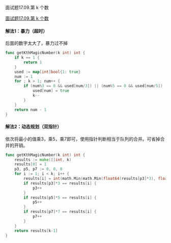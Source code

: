 面试题17.09.第 k 个数

[面试题17.09.第 k 个数](https://leetcode.cn/problems/get-kth-magic-number-lcci/)

#### 解法1：暴力（超时）

后面的数字太大了，暴力过不掉

```go
func getKthMagicNumber(k int) int {
	if k == 1 {
		return 1
	}
	used := map[int]bool{1: true}
	num := 1
	for ; k > 1; num++ {
		if (num%3 == 0 && used[num/3]) || (num%5 == 0 && used[num/5]) || (num%7 == 0 && used[num/7]) {
			used[num] = true
			k--
		}
	}
	return num - 1
}
```



#### 解法2：动态规划（双指针）

依次将最小的值乘3，乘5，乘7即可，使用指针判断相当于队列的合并。可省掉合并的开销。



```go
func getKthMagicNumber(k int) int {
	results := make([]int, k)
	results[0] = 1
	p3, p5, p7 := 0, 0, 0
	for i := 1; i < k; i++ {
		results[i] = int(math.Min(math.Min(float64(results[p3]*3), float64(results[p5]*5)), float64(results[p7]*7)))
		if results[p3]*3 == results[i] {
			p3++
		}
		if results[p5]*5 == results[i] {
			p5++
		}
		if results[p7]*7 == results[i] {
			p7++
		}
	}
	return results[k-1]
}
```

